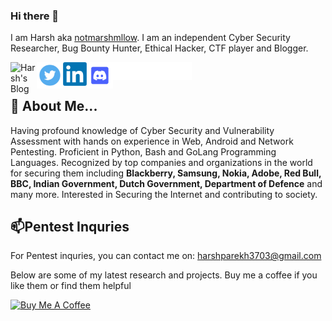 ### Hi there 👋

I am Harsh aka [notmarshmllow](https://twitter.com/notmarshmllow). I am an independent Cyber Security Researcher, Bug Bounty Hunter, Ethical Hacker, CTF player and Blogger.

<a href="https://notmarshmllow.github.io"><img align="left" alt="Harsh's Blog" width="42px" src="https://user-images.githubusercontent.com/60079743/179577892-d025de13-f1b4-4377-b53d-94a8475d5ffa.png" /></a>
<a href="https://hackerone.com/notmarshmllow21"><img align=center alt="Harsh's Hackerone" width="126px" src="https://github.com/notmarshmllow/notmarshmllow/blob/main/hackerone_logo_white.png?raw=true" /></a> 
<a href="https://twitter.com/notmarshmllow"><img align="left" alt="Harsh's Twitter" width="42px" src="https://github.com/notmarshmllow/notmarshmllow/blob/main/image-removebg-preview%20(4).png?raw=true" /> </a>
<a href="https://linkedin.com/in/harshparekh11"><img align="left" alt="Harsh's LinkedIn" width="38px" src="https://github.com/notmarshmllow/notmarshmllow/blob/main/image-removebg-preview%20(5).png?raw=true" /> </a>
<a href="https://discordapp.com/users/603679966705483786"><img align="left" alt="Harsh's Discord" width="42px" src="https://github.com/notmarshmllow/notmarshmllow/blob/main/discord%20logo.png?raw=true" /> </a>


## 💬  About Me...

Having profound knowledge of Cyber Security and Vulnerability Assessment with hands on experience in Web, Android and Network Pentesting. Proficient in Python, Bash and GoLang Programming Languages. Recognized by top companies and organizations in the world for securing them including <b>Blackberry, Samsung, Nokia, Adobe, Red Bull, BBC, Indian Government, Dutch Government, Department of Defence</b> and many more. Interested in Securing the Internet and contributing to society. 

## 📫Pentest Inquries

For Pentest inquries, you can contact me on: harshparekh3703@gmail.com

Below are some of my latest research and projects. Buy me a coffee if you like them or find them helpful

<a href="https://www.buymeacoffee.com/notmarshmllow" target="_blank"><img src="https://cdn.buymeacoffee.com/buttons/v2/default-yellow.png" alt="Buy Me A Coffee" style="height: 60px !important;width: 217px !important;" ></a>

<!--
**notmarshmllow/notmarshmllow** is a ✨ _special_ ✨ repository because its `README.md` (this file) appears on your GitHub profile.

Here are some ideas to get you started:

- 🔭 I’m currently working on ...
- 🌱 I’m currently learning ...
- 👯 I’m looking to collaborate on ...
- 🤔 I’m looking for help with ...
- 💬 Ask me about ...
- 📫 How to reach me: ...
- 😄 Pronouns: ...
- ⚡ Fun fact: ...
-->
